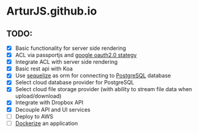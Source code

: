 # ArturJS.github.io

## TODO:
- [x] Basic functionality for server side rendering
- [x] ACL via passportjs and [google oauth2.0 stategy](https://github.com/jaredhanson/passport-google-oauth2)
- [x] Integrate ACL with server side rendering
- [x] Basic rest api with Koa
- [x] Use [sequelize](https://github.com/sequelize/sequelize/) as orm for connecting to [PostgreSQL](https://www.postgresql.org/) database
- [x] Select cloud database provider for PostgreSQL
- [x] Select cloud file storage provider (with ability to stream file data when upload/download)
- [x] Integrate with Dropbox API
- [x] Decouple API and UI services
- [ ] Deploy to AWS
- [ ] [Dockerize](https://docs.docker.com/get-started/part2/#dockerfile) an application
